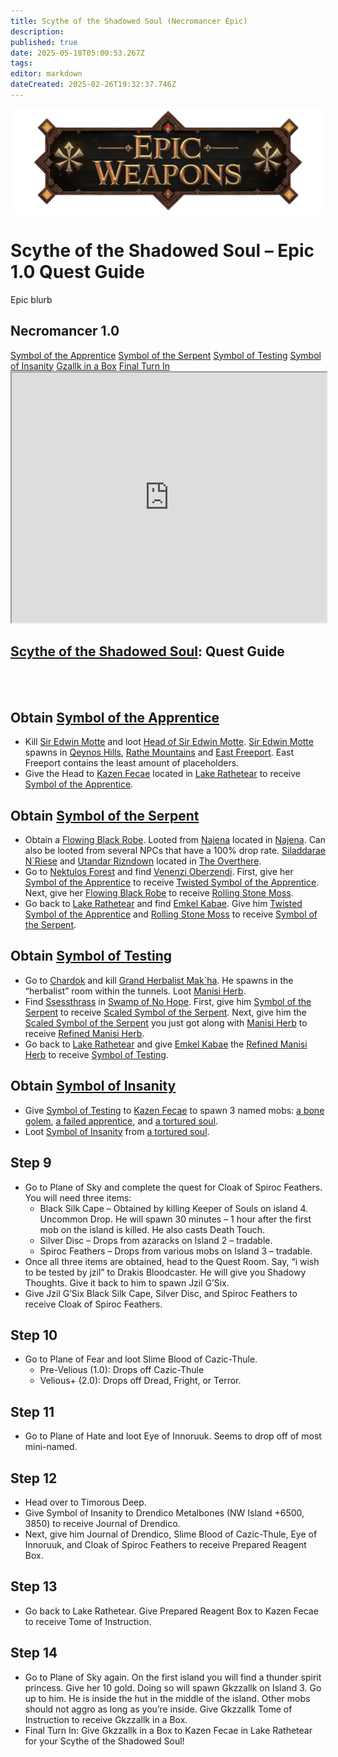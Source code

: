 ```yaml
---
title: Scythe of the Shadowed Soul (Necromancer Epic)
description: 
published: true
date: 2025-05-18T05:00:53.267Z
tags: 
editor: markdown
dateCreated: 2025-02-26T19:32:37.746Z
---
```


<!-- ───────────── Necromancer Epic 1.0 – Scythe of the Shadowed Soul ───────────── -->
<div class="page-container">

  <!-- Header ------------------------------------------------------- -->
  <div class="hero-card">
    <img src="/epicweapons.webp" alt="Epic Necromancer Weapons Banner" class="hero-img">
    <h1 class="hero-title">Scythe of the Shadowed Soul – Epic 1.0 Quest Guide</h1>
    <p class="hero-sub">Epic blurb</p>
  </div>

  <!-- Original top-level heading kept intact ----------------------- -->
  <h2 id="top" class="quest-card">Necromancer 1.0</h2>

  <!-- Quick-Nav ---------------------------------------------------- -->
  <nav class="toc-nav">
    <a href="#Apprentice">Symbol of the Apprentice</a>
    <a href="#Serpent">Symbol of the Serpent</a>
    <a href="#Testing">Symbol of Testing</a>
    <a href="#Insanity">Symbol of Insanity</a>
    <a href="#Gzallk">Gzallk in a Box</a>
    <a href="#final">Final Turn In</a>
  </nav>

  <!-- Item Preview ------------------------------------------------- -->
  <iframe src="https://eqdb.net/item/detail/20544" width="100%" height="400"></iframe>






<h2><a href="https://eqdb.net/item/detail/20544">Scythe of the Shadowed Soul</a>: Quest Guide</h2>
<br><br>

  
<!-- ────────── Symbol of the Apprentice ────────── -->
<div class="quest-card" id="Apprentice">
<h2>Obtain <a href="https://eqdb.net/item/detail/20642">Symbol of the Apprentice</a></h2>
<ul>
<li> Kill <a href="https://eqdb.net/npc/detail/10199">Sir Edwin Motte</a> and loot <a href="https://eqdb.net/item/detail/20641">Head of Sir Edwin Motte</a>. <a href="https://eqdb.net/npc/detail/10199">Sir Edwin Motte</a> spawns in <a href="https://eqdb.net/zone/detail/4">Qeynos Hills</a>, <a href="https://eqdb.net/zone/detail/50">Rathe Mountains</a> and <a href="https://eqdb.net/zone/detail/10">East Freeport</a>. East Freeport contains the least amount of placeholders.  </li>
  <li> Give the Head to <a href="https://eqdb.net/npc/detail/51048">Kazen Fecae</a> located in <a href="https://eqdb.net/zone/detail/51">Lake Rathetear</a> to receive <a href="https://eqdb.net/item/detail/20642">Symbol of the Apprentice</a>.

</ul>
</div>  
  
  

<div class="quest-card" id="Serpent">
<h2>Obtain <a href="https://eqdb.net/item/detail/20644">Symbol of the Serpent</a></h2>
<ul>
  <li>
    Obtain a <a href="https://eqdb.net/item/detail/1320">Flowing Black Robe</a>. Looted from <a href="https://eqdb.net/npc/detail/44100">Najena</a> located in <a href="https://eqdb.net/zone/detail/44">Najena</a>. Can also be looted from several NPCs that have a 100% drop rate. <a href="https://eqdb.net/npc/detail/93109">Siladdarae N`Riese</a> and <a href="https://eqdb.net/npc/detail/93112">Utandar Rizndown</a> located in <a href="https://eqdb.net/zone/detail/93">The Overthere</a>. 
  </li>
    <li>
    Go to <a href="https://eqdb.net/zone/detail/25">Nektulos Forest</a> and find <a href="https://eqdb.net/npc/detail/25113">Venenzi Oberzendi</a>. First, give her <a href="https://eqdb.net/item/detail/20642">Symbol of the Apprentice</a> to receive <a href="https://eqdb.net/item/detail/20643">Twisted Symbol of the Apprentice</a>. Next, give her <a href="https://eqdb.net/item/detail/1320">Flowing Black Robe</a> to receive <a href="https://eqdb.net/item/detail/20649">Rolling Stone Moss</a>.
  </li>
    <li>
    Go back to <a href="https://eqdb.net/zone/detail/51">Lake Rathetear</a> and find <a href="https://eqdb.net/npc/detail/51047">Emkel Kabae</a>. Give him <a href="https://eqdb.net/item/detail/20643">Twisted Symbol of the Apprentice</a> and <a href="https://eqdb.net/item/detail/20649">Rolling Stone Moss</a> to receive <a href="https://eqdb.net/item/detail/20644">Symbol of the Serpent</a>.
  </li>
</ul>
</div>

<div class="quest-card" id="Testing">
<h2>Obtain <a href="https://eqdb.net/item/detail/20647">Symbol of Testing</a></h2>
<ul>
  <li>
    Go to <a href="https://eqdb.net/zone/detail/103">Chardok</a> and kill <a href="https://eqdb.net/npc/detail/103139">Grand Herbalist Mak`ha</a>. He spawns in the “herbalist” room within the tunnels. Loot <a href="https://eqdb.net/item/detail/20654">Manisi Herb</a>.
      <li>
    Find <a href="https://eqdb.net/npc/detail/83074">Ssessthrass</a> in <a href="https://eqdb.net/zone/detail/83">Swamp of No Hope</a>. First, give him <a href="https://eqdb.net/item/detail/20644">Symbol of the Serpent</a> to receive <a href="https://eqdb.net/item/detail/20645">Scaled Symbol of the Serpent</a>. Next, give him the <a href="https://eqdb.net/item/detail/20645">Scaled Symbol of the Serpent</a> you just got along with <a href="https://eqdb.net/item/detail/20654">Manisi Herb</a> to receive <a href="https://eqdb.net/item/detail/20650">Refined Manisi Herb</a>.
  </li>
    <li>Go back to <a href="https://eqdb.net/zone/detail/51">Lake Rathetear</a> and give <a href="https://eqdb.net/npc/detail/51047">Emkel Kabae</a> the <a href="https://eqdb.net/item/detail/20650">Refined Manisi Herb</a> to receive <a href="https://eqdb.net/item/detail/20647">Symbol of Testing</a>.
  </li>
</ul>
</div>

<div class="quest-card" id="Insanity">
<h2>Obtain <a href="https://eqdb.net/item/detail/20648">Symbol of Insanity</a></h2>
<ul>
 
  <li>
    Give <a href="https://eqdb.net/item/detail/20647">Symbol of Testing</a> to <a href="https://eqdb.net/npc/detail/51048">Kazen Fecae</a> to spawn 3 named mobs: <a href="https://eqdb.net/npc/detail/51153">a bone golem</a>, <a href="https://eqdb.net/npc/detail/51152">a failed apprentice</a>, and <a href="https://eqdb.net/npc/detail/51144">a tortured soul</a>.
  </li>
  <li>
    Loot <a href="https://eqdb.net/item/detail/20648">Symbol of Insanity</a> from <a href="https://eqdb.net/npc/detail/51144">a tortured soul</a>.
  </li>
</ul>
  </div>
<h2>Step 9</h2>
<ul>
  <li>
    Go to Plane of Sky and complete the quest for Cloak of Spiroc Feathers. You will need three items:
    <ul>
      <li>Black Silk Cape – Obtained by killing Keeper of Souls on island 4. Uncommon Drop. He will spawn 30 minutes – 1 hour after the first mob on the island is killed. He also casts Death Touch.</li>
      <li>Silver Disc – Drops from azaracks on Island 2 – tradable.</li>
      <li>Spiroc Feathers – Drops from various mobs on Island 3 – tradable.</li>
    </ul>
  </li>
  <li>
    Once all three items are obtained, head to the Quest Room. Say, “i wish to be tested by jzil” to Drakis Bloodcaster. He will give you Shadowy Thoughts. Give it back to him to spawn Jzil G’Six.
  </li>
  <li>
    Give Jzil G’Six Black Silk Cape, Silver Disc, and Spiroc Feathers to receive Cloak of Spiroc Feathers.
  </li>
</ul>

<h2>Step 10</h2>
<ul>
  <li>
    Go to Plane of Fear and loot Slime Blood of Cazic-Thule.
    <ul>
      <li>Pre-Velious (1.0): Drops off Cazic-Thule</li>
      <li>Velious+ (2.0): Drops off Dread, Fright, or Terror.</li>
    </ul>
  </li>
</ul>

<h2>Step 11</h2>
<ul>
  <li>
    Go to Plane of Hate and loot Eye of Innoruuk. Seems to drop off of most mini-named.
  </li>
</ul>

<h2>Step 12</h2>
<ul>
  <li>Head over to Timorous Deep.</li>
  <li>Give Symbol of Insanity to Drendico Metalbones (NW Island +6500, 3850) to receive Journal of Drendico.</li>
  <li>Next, give him Journal of Drendico, Slime Blood of Cazic-Thule, Eye of Innoruuk, and Cloak of Spiroc Feathers to receive Prepared Reagent Box.</li>
</ul>

<h2>Step 13</h2>
<ul>
  <li>
    Go back to Lake Rathetear. Give Prepared Reagent Box to Kazen Fecae to receive Tome of Instruction.
  </li>
</ul>

<h2>Step 14</h2>
<ul>
  <li>
    Go to Plane of Sky again. On the first island you will find a thunder spirit princess. Give her 10 gold. Doing so will spawn Gkzzallk on Island 3. Go up to him. He is inside the hut in the middle of the island. Other mobs should not aggro as long as you’re inside. Give Gkzzallk Tome of Instruction to receive Gkzzallk in a Box.
  </li>
  <li>
    Final Turn In: Give Gkzzallk in a Box to Kazen Fecae in Lake Rathetear for your Scythe of the Shadowed Soul!
  </li>
</ul>
